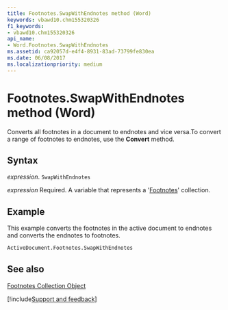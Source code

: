 ```yaml
---
title: Footnotes.SwapWithEndnotes method (Word)
keywords: vbawd10.chm155320326
f1_keywords:
- vbawd10.chm155320326
api_name:
- Word.Footnotes.SwapWithEndnotes
ms.assetid: ca92057d-e4f4-8931-83ad-73799fe830ea
ms.date: 06/08/2017
ms.localizationpriority: medium
---
```



# Footnotes.SwapWithEndnotes method (Word)

Converts all footnotes in a document to endnotes and vice versa.To convert a range of footnotes to endnotes, use the **Convert** method.


## Syntax

_expression_. `SwapWithEndnotes`

_expression_ Required. A variable that represents a '[Footnotes](Word.footnotes.md)' collection.


## Example

This example converts the footnotes in the active document to endnotes and converts the endnotes to footnotes.


```vb
ActiveDocument.Footnotes.SwapWithEndnotes
```


## See also


[Footnotes Collection Object](Word.footnotes.md)

[!include[Support and feedback](~/includes/feedback-boilerplate.md)]